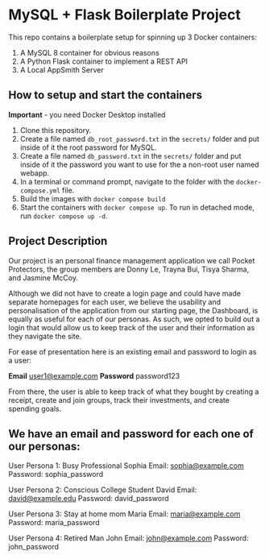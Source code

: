 # MySQL + Flask Boilerplate Project

This repo contains a boilerplate setup for spinning up 3 Docker containers: 
1. A MySQL 8 container for obvious reasons
1. A Python Flask container to implement a REST API
1. A Local AppSmith Server

## How to setup and start the containers
**Important** - you need Docker Desktop installed

1. Clone this repository.  
1. Create a file named `db_root_password.txt` in the `secrets/` folder and put inside of it the root password for MySQL. 
1. Create a file named `db_password.txt` in the `secrets/` folder and put inside of it the password you want to use for the a non-root user named webapp. 
1. In a terminal or command prompt, navigate to the folder with the `docker-compose.yml` file.  
1. Build the images with `docker compose build`
1. Start the containers with `docker compose up`.  To run in detached mode, run `docker compose up -d`. 

## Project Description
Our project is an personal finance management application we call Pocket Protectors, the group members are Donny Le, Trayna Bui, Tisya Sharma, and Jasmine McCoy.

Although we did not have to create a login page and could have made separate homepages for each user, we believe the usability and personalisation of the application from our starting page, the Dashboard, is equally as useful for each of our personas. As such, we opted to build out a login that would allow us to keep track of the user and their information as they navigate the site.

For ease of presentation here is an existing email and password to login as a user:

**Email** user1@example.com
**Password** password123

From there, the user is able to keep track of what they bought by creating a receipt, create and join groups, track their investments, and create spending goals.

## We have an email and password for each one of our personas:

User Persona 1: Busy Professional Sophia
Email: sophia@example.com
Password: sophia_password

User Persona 2: Conscious College Student David
Email: david@example.edu
Password: david_password

User Persona 3: Stay at home mom Maria
Email: maria@example.com
Password: maria_password

User Persona 4: Retired Man John
Email: john@example.com
Password: john_password

